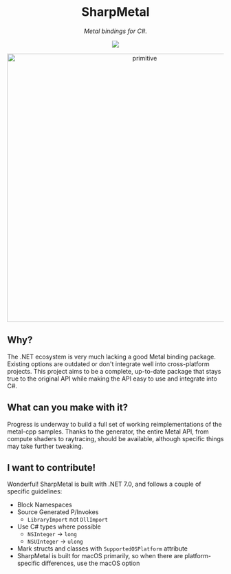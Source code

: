 <div align="center">

# SharpMetal
*Metal bindings for C#.*

![](https://img.shields.io/github/actions/workflow/status/IsaacMarovitz/SharpMetal/dotnet.yml?style=for-the-badge)
<!-- ![](https://img.shields.io/github/actions/workflow/status/IsaacMarovitz/SharpMetal/dotnet.yml?style=for-the-badge) -->

<img width="624" alt="primitive" src="https://github.com/IsaacMarovitz/SharpMetal/assets/42140194/478e2341-7c5d-47ad-9638-615b3091cef1">
</div>

## Why?

The .NET ecosystem is very much lacking a good Metal binding package. Existing options are outdated or don't integrate well into cross-platform projects. This project aims to be a complete, up-to-date package that stays true to the original API while making the API easy to use and integrate into C#.

## What can you make with it?

Progress is underway to build a full set of working reimplementations of the metal-cpp samples. Thanks to the generator, the entire Metal API, from compute shaders to raytracing, should be available, although specific things may take further tweaking.

## I want to contribute!

Wonderful! SharpMetal is built with .NET 7.0, and follows a couple of specific guidelines:
- Block Namespaces
- Source Generated P/Invokes
  - `LibraryImport` not `DllImport`
- Use C# types where possible
  - `NSInteger` -> `long` 
  - `NSUInteger` -> `ulong`
- Mark structs and classes with `SupportedOSPlatform` attribute
- SharpMetal is built for macOS primarily, so when there are platform-specific differences, use the macOS option
